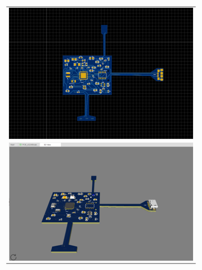 <table>
  <tr>
    <td><img src="AIDrawPen_PCB_2D.png" alt="AIDrawPen_PCB_2D.png" width="500"/></td> 
   </tr> 
   <tr> 
    
  <td><img src="AIDrawPen_PCB_3D.png" alt="AIDrawPen_PCB_3D.png" width="500"/></td>
   </tr> 
</table>
